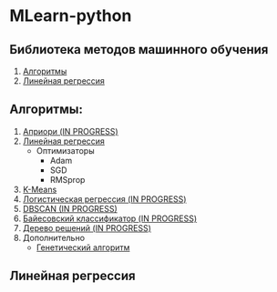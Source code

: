 # MLearn-python
## Библиотека методов машинного обучения

  <ol>
    <li>
      <a href="#Алгоритмы">Алгоритмы</a>
    </li>
    <li>
      <a href="#Линейная-регрессия">Линейная регрессия</a>
    </li>
  </ol>

## Алгоритмы:
<ol>
  <li>
    <a href="https://github.com/LIvanoff/MLearn-python/blob/master/MLearn/arl/apriori.py">Априори (IN PROGRESS)</a>
  </li>
  <li>
    <a href="https://github.com/LIvanoff/MLearn-python/blob/master/MLearn/regression/Linear.py">Линейная регрессия</a>
    <ul>
      <li>
        <a>Оптимизаторы</a>
        <ul>
          <li>Adam</li>
          <li>SGD</li>
          <li>RMSprop</li>
         </ul>
      </li>
    </ul>
  </li>
  <li><a href="https://github.com/LIvanoff/MLearn-python/blob/master/MLearn/clustering/KMeans.py">K-Means</a></li>
  <li><a href="#Логистическая-регрессия">Логистическая регрессия (IN PROGRESS)</a></li>
  <li><a href="#DBSCAN">DBSCAN (IN PROGRESS)</a></li>
  <li><a href="#Байесовский-классификатор">Байесовский классификатор (IN PROGRESS)</a></li>
  <li><a href="#Дерево-решений">Дерево решений (IN PROGRESS)</a></li>
  <li>
  <a>Дополнительно</a>
    <ul>
      <li><a href="https://github.com/LIvanoff/genetic-algorithm">Генетический алгоритм</a></li>
    </ul>
  </li>
</ol>

## Линейная регрессия
<a href="https://latex.codecogs.com/svg.image ?MSE&space;=&space;\frac{1}{N}&space;\sum_{i=0}^{N}&space;(y&space;-&space;(x&space;w_{i}&space;&plus;&space;b_{i})) ^ 2"></a>
